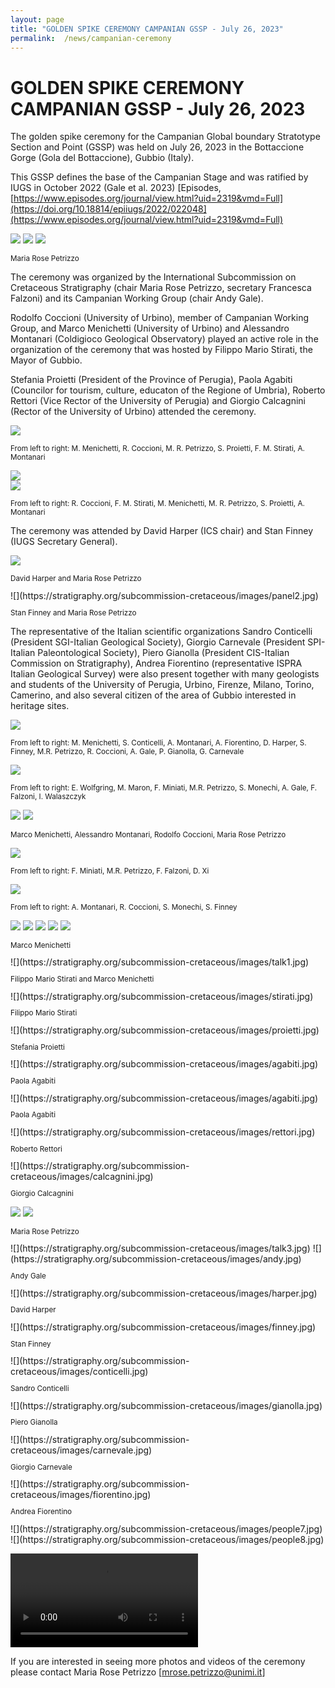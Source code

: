 ```yaml
---
layout: page
title: "GOLDEN SPIKE CEREMONY CAMPANIAN GSSP - July 26, 2023"
permalink:  /news/campanian-ceremony
---
```

# GOLDEN SPIKE CEREMONY CAMPANIAN GSSP - July 26, 2023

The golden spike ceremony for the Campanian Global boundary Stratotype Section and Point (GSSP) was held on July 26, 2023 in the Bottaccione Gorge (Gola del Bottaccione), Gubbio (Italy). 

This GSSP defines the base of the Campanian Stage and was ratified by IUGS in October 2022 (Gale et al. 2023) 
[Episodes, [https://www.episodes.org/journal/view.html?uid=2319&vmd=Full](https://doi.org/10.18814/epiiugs/2022/022048](https://www.episodes.org/journal/view.html?uid=2319&vmd=Full)

![](https://stratigraphy.org/subcommission-cretaceous/images/GSSPnails.jpg) 
![](https://stratigraphy.org/subcommission-cretaceous/images/nail.jpg) 
![](https://stratigraphy.org/subcommission-cretaceous/images/goldenMR.jpg) 
<p style="font-size:smaller;"> Maria Rose Petrizzo </p>

The ceremony was organized by the International Subcommission on Cretaceous Stratigraphy (chair Maria Rose Petrizzo, secretary Francesca Falzoni) and its Campanian Working Group (chair Andy Gale).

Rodolfo Coccioni (University of Urbino), member of Campanian Working Group, and Marco Menichetti (University of Urbino) and Alessandro Montanari (Coldigioco Geological Observatory) played an active role in the organization of the ceremony that was hosted by Filippo Mario Stirati, the Mayor of Gubbio.

Stefania Proietti (President of the Province of Perugia), Paola Agabiti (Councilor for tourism, culture, educaton of the Regione of Umbria), Roberto Rettori (Vice Rector of the University of Perugia) and Giorgio Calcagnini (Rector of the University of Urbino) attended the ceremony.

![](https://stratigraphy.org/subcommission-cretaceous/images/ceremony-panel.jpg)  
<p style="font-size:smaller;"> From left to right: M. Menichetti, R. Coccioni, M. R. Petrizzo, S. Proietti, F. M. Stirati, A. Montanari </p>

![](https://stratigraphy.org/subcommission-cretaceous/images/ceremony-panel5.jpg)  
![](https://stratigraphy.org/subcommission-cretaceous/images/ceremony-panel2.jpg)  
<p style="font-size:smaller;"> From left to right: R. Coccioni, F. M. Stirati, M. Menichetti, M. R. Petrizzo, S. Proietti, A. Montanari </p>

The ceremony was attended by David Harper (ICS chair) and Stan Finney (IUGS Secretary General).

![](https://stratigraphy.org/subcommission-cretaceous/images/panel.jpg)  
<p style="font-size:smaller;"> David Harper and Maria Rose Petrizzo </p>
![](https://stratigraphy.org/subcommission-cretaceous/images/panel2.jpg)  
<p style="font-size:smaller;"> Stan Finney and Maria Rose Petrizzo </p>

The representative of the Italian scientific organizations Sandro Conticelli (President SGI-Italian Geological Society), Giorgio Carnevale (President SPI-Italian Paleontological Society), Piero Gianolla (President CIS-Italian Commission on Stratigraphy), Andrea Fiorentino (representative ISPRA Italian Geological Survey) were also present together with many geologists and students of the University of Perugia, Urbino, Firenze, Milano, Torino, Camerino, and also several citizen of the area of Gubbio interested in heritage sites. 

![](https://stratigraphy.org/subcommission-cretaceous/images/people.jpg)  
<p style="font-size:smaller;"> From left to right: M. Menichetti, S. Conticelli, A. Montanari, A. Fiorentino, D. Harper, S. Finney, M.R. Petrizzo, R. Coccioni, A. Gale, P. Gianolla, G. Carnevale </p>

![](https://stratigraphy.org/subcommission-cretaceous/images/peoplewg.jpg)  
<p style="font-size:smaller;"> From left to right: E. Wolfgring, M. Maron, F. Miniati, M.R. Petrizzo, S. Monechi, A. Gale, F. Falzoni,  I. Walaszczyk </p>

![](https://stratigraphy.org/subcommission-cretaceous/images/noi3nail2.jpg) 
![](https://stratigraphy.org/subcommission-cretaceous/images/noi3nail.jpg)  
<p style="font-size:smaller;"> Marco Menichetti, Alessandro Montanari, Rodolfo Coccioni, Maria Rose Petrizzo </p>

![](https://stratigraphy.org/subcommission-cretaceous/images/peoplewg2.jpg)  
<p style="font-size:smaller;"> From left to right: F. Miniati, M.R. Petrizzo, F. Falzoni,  D. Xi </p>

![](https://stratigraphy.org/subcommission-cretaceous/images/people2.jpg)  
<p style="font-size:smaller;"> From left to right: A. Montanari, R. Coccioni, S. Monechi, S. Finney </p>

![](https://stratigraphy.org/subcommission-cretaceous/images/people3.jpg) 
![](https://stratigraphy.org/subcommission-cretaceous/images/people4.jpg) 
![](https://stratigraphy.org/subcommission-cretaceous/images/people5.jpg) 
![](https://stratigraphy.org/subcommission-cretaceous/images/people6.jpg) 
![](https://stratigraphy.org/subcommission-cretaceous/images/menichetti.jpg) 
<p style="font-size:smaller;"> Marco Menichetti </p>
![](https://stratigraphy.org/subcommission-cretaceous/images/talk1.jpg) 
<p style="font-size:smaller;"> Filippo Mario Stirati and Marco Menichetti </p>
![](https://stratigraphy.org/subcommission-cretaceous/images/stirati.jpg) 
<p style="font-size:smaller;"> Filippo Mario Stirati </p>
![](https://stratigraphy.org/subcommission-cretaceous/images/proietti.jpg) 
<p style="font-size:smaller;"> Stefania Proietti </p>
![](https://stratigraphy.org/subcommission-cretaceous/images/agabiti.jpg) 
<p style="font-size:smaller;"> Paola Agabiti </p>
![](https://stratigraphy.org/subcommission-cretaceous/images/agabiti.jpg) 
<p style="font-size:smaller;"> Paola Agabiti </p>
![](https://stratigraphy.org/subcommission-cretaceous/images/rettori.jpg) 
<p style="font-size:smaller;"> Roberto Rettori </p>
![](https://stratigraphy.org/subcommission-cretaceous/images/calcagnini.jpg) 
<p style="font-size:smaller;"> Giorgio Calcagnini </p>

![](https://stratigraphy.org/subcommission-cretaceous/images/talk2.jpg) 
![](https://stratigraphy.org/subcommission-cretaceous/images/MR.jpg) 
<p style="font-size:smaller;"> Maria Rose Petrizzo </p>
![](https://stratigraphy.org/subcommission-cretaceous/images/talk3.jpg) 
![](https://stratigraphy.org/subcommission-cretaceous/images/andy.jpg) 
<p style="font-size:smaller;"> Andy Gale </p>
![](https://stratigraphy.org/subcommission-cretaceous/images/harper.jpg) 
<p style="font-size:smaller;"> David Harper </p>
![](https://stratigraphy.org/subcommission-cretaceous/images/finney.jpg) 
<p style="font-size:smaller;"> Stan Finney </p>
![](https://stratigraphy.org/subcommission-cretaceous/images/conticelli.jpg) 
<p style="font-size:smaller;"> Sandro Conticelli </p>
![](https://stratigraphy.org/subcommission-cretaceous/images/gianolla.jpg) 
<p style="font-size:smaller;"> Piero Gianolla </p>
![](https://stratigraphy.org/subcommission-cretaceous/images/carnevale.jpg) 
<p style="font-size:smaller;"> Giorgio Carnevale </p>
![](https://stratigraphy.org/subcommission-cretaceous/images/fiorentino.jpg) 
<p style="font-size:smaller;"> Andrea Fiorentino </p>
![](https://stratigraphy.org/subcommission-cretaceous/images/people7.jpg) 
![](https://stratigraphy.org/subcommission-cretaceous/images/people8.jpg) 

![](https://stratigraphy.org/subcommission-cretaceous/images/video1.MP4) 

If you are interested in seeing more photos and videos of the ceremony please contact Maria Rose Petrizzo 
[mrose.petrizzo@unimi.it]
